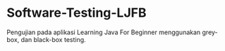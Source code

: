 # Software-Testing-LJFB
Pengujian pada aplikasi Learning Java For Beginner menggunakan grey-box, dan black-box testing.
